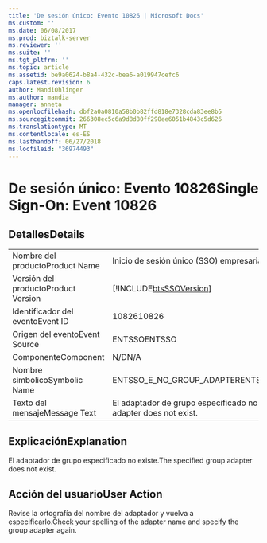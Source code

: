 ```yaml
---
title: 'De sesión único: Evento 10826 | Microsoft Docs'
ms.custom: ''
ms.date: 06/08/2017
ms.prod: biztalk-server
ms.reviewer: ''
ms.suite: ''
ms.tgt_pltfrm: ''
ms.topic: article
ms.assetid: be9a0624-b8a4-432c-bea6-a019947cefc6
caps.latest.revision: 6
author: MandiOhlinger
ms.author: mandia
manager: anneta
ms.openlocfilehash: dbf2a0a0810a58b0b82ffd818e7328cda83ee8b5
ms.sourcegitcommit: 266308ec5c6a9d8d80ff298ee6051b4843c5d626
ms.translationtype: MT
ms.contentlocale: es-ES
ms.lasthandoff: 06/27/2018
ms.locfileid: "36974493"
---
```

# <a name="single-sign-on-event-10826"></a><span data-ttu-id="e90ce-102">De sesión único: Evento 10826</span><span class="sxs-lookup"><span data-stu-id="e90ce-102">Single Sign-On: Event 10826</span></span>
## <a name="details"></a><span data-ttu-id="e90ce-103">Detalles</span><span class="sxs-lookup"><span data-stu-id="e90ce-103">Details</span></span>  
  
|                 |                                                            |
|-----------------|------------------------------------------------------------|
|  <span data-ttu-id="e90ce-104">Nombre del producto</span><span class="sxs-lookup"><span data-stu-id="e90ce-104">Product Name</span></span>   |                 <span data-ttu-id="e90ce-105">Inicio de sesión único (SSO) empresarial</span><span class="sxs-lookup"><span data-stu-id="e90ce-105">Enterprise Single Sign-On</span></span>                  |
| <span data-ttu-id="e90ce-106">Versión del producto</span><span class="sxs-lookup"><span data-stu-id="e90ce-106">Product Version</span></span> | [!INCLUDE[btsSSOVersion](../includes/btsssoversion-md.md)] |
|    <span data-ttu-id="e90ce-107">Identificador del evento</span><span class="sxs-lookup"><span data-stu-id="e90ce-107">Event ID</span></span>     |                           <span data-ttu-id="e90ce-108">10826</span><span class="sxs-lookup"><span data-stu-id="e90ce-108">10826</span></span>                            |
|  <span data-ttu-id="e90ce-109">Origen del evento</span><span class="sxs-lookup"><span data-stu-id="e90ce-109">Event Source</span></span>   |                           <span data-ttu-id="e90ce-110">ENTSSO</span><span class="sxs-lookup"><span data-stu-id="e90ce-110">ENTSSO</span></span>                           |
|    <span data-ttu-id="e90ce-111">Componente</span><span class="sxs-lookup"><span data-stu-id="e90ce-111">Component</span></span>    |                            <span data-ttu-id="e90ce-112">N/D</span><span class="sxs-lookup"><span data-stu-id="e90ce-112">N/A</span></span>                             |
|  <span data-ttu-id="e90ce-113">Nombre simbólico</span><span class="sxs-lookup"><span data-stu-id="e90ce-113">Symbolic Name</span></span>  |                 <span data-ttu-id="e90ce-114">ENTSSO_E_NO_GROUP_ADAPTER</span><span class="sxs-lookup"><span data-stu-id="e90ce-114">ENTSSO_E_NO_GROUP_ADAPTER</span></span>                  |
|  <span data-ttu-id="e90ce-115">Texto del mensaje</span><span class="sxs-lookup"><span data-stu-id="e90ce-115">Message Text</span></span>   |        <span data-ttu-id="e90ce-116">El adaptador de grupo especificado no existe.</span><span class="sxs-lookup"><span data-stu-id="e90ce-116">The specified group adapter does not exist.</span></span>         |
  
## <a name="explanation"></a><span data-ttu-id="e90ce-117">Explicación</span><span class="sxs-lookup"><span data-stu-id="e90ce-117">Explanation</span></span>  
 <span data-ttu-id="e90ce-118">El adaptador de grupo especificado no existe.</span><span class="sxs-lookup"><span data-stu-id="e90ce-118">The specified group adapter does not exist.</span></span>  
  
## <a name="user-action"></a><span data-ttu-id="e90ce-119">Acción del usuario</span><span class="sxs-lookup"><span data-stu-id="e90ce-119">User Action</span></span>  
 <span data-ttu-id="e90ce-120">Revise la ortografía del nombre del adaptador y vuelva a especificarlo.</span><span class="sxs-lookup"><span data-stu-id="e90ce-120">Check your spelling of the adapter name and specify the group adapter again.</span></span>